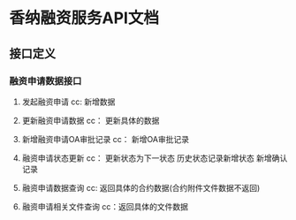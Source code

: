 # 香纳融资服务API文档

## 接口定义

### 融资申请数据接口
1. 发起融资申请
    cc: 新增数据
    
2. 更新融资申请数据
    cc： 更新具体的数据
    
3. 新增融资申请OA审批记录
    cc： 新增OA审批记录
    
4. 融资申请状态更新
    cc： 更新状态为下一状态
         历史状态记录新增状态
         新增确认记录
         
         
5. 融资申请数据查询
    cc: 返回具体的合约数据(合约附件文件数据不返回)
    
6. 融资申请相关文件查询
    cc：返回具体的文件数据




